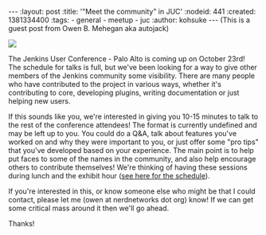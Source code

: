 --- :layout: post :title: '"Meet the community" in JUC' :nodeid: 441 :created: 1381334400 :tags: - general - meetup - juc :author: kohsuke --- (This is a guest post from Owen B. Mehegan aka autojack)

[![](http://upload.wikimedia.org/wikipedia/commons/thumb/e/e0/Minced_beef_meat_cow_cattle_shadow.png/320px-Minced_beef_meat_cow_cattle_shadow.png)](http://commons.wikimedia.org/wiki/Category:Minced_meat)

The Jenkins User Conference - Palo Alto is coming up on October 23rd! The schedule for talks is full, but we've been looking for a way to give other members of the Jenkins community some visibility. There are many people who have contributed to the project in various ways, whether it's contributing to core, developing plugins, writing documentation or just helping new users.

If this sounds like you, we're interested in giving you 10-15 minutes to talk to the rest of the conference attendees! The format is currently undefined and may be left up to you. You could do a Q&A, talk about features you've worked on and why they were important to you, or just offer some "pro tips" that you've developed based on your experience. The main point is to help put faces to some of the names in the community, and also help encourage others to contribute themselves! We're thinking of having these sessions during lunch and the exhibit hour ([see here for the schedule](http://www.cloudbees.com/jenkins/juc2013/juc2013-palo-alto.cb)).

If you're interested in this, or know someone else who might be that I could contact, please let me (owen at nerdnetworks dot org) know! If we can get some critical mass around it then we'll go ahead.

Thanks!
